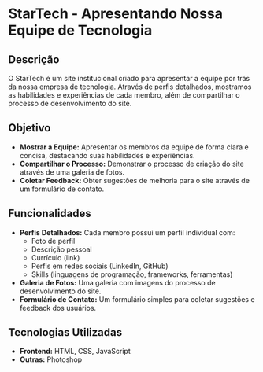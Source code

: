 # StarTech - Apresentando Nossa Equipe de Tecnologia

## Descrição

O StarTech é um site institucional criado para apresentar a equipe por trás da nossa empresa de tecnologia. Através de perfis detalhados, mostramos as habilidades e experiências de cada membro, além de compartilhar o processo de desenvolvimento do site.

## Objetivo

* **Mostrar a Equipe:** Apresentar os membros da equipe de forma clara e concisa, destacando suas habilidades e experiências.
* **Compartilhar o Processo:** Demonstrar o processo de criação do site através de uma galeria de fotos.
* **Coletar Feedback:** Obter sugestões de melhoria para o site através de um formulário de contato.

## Funcionalidades

* **Perfis Detalhados:** Cada membro possui um perfil individual com:
    * Foto de perfil
    * Descrição pessoal
    * Currículo (link)
    * Perfis em redes sociais (LinkedIn, GitHub)
    * Skills (linguagens de programação, frameworks, ferramentas)
* **Galeria de Fotos:** Uma galeria com imagens do processo de desenvolvimento do site.
* **Formulário de Contato:** Um formulário simples para coletar sugestões e feedback dos usuários.

## Tecnologias Utilizadas

* **Frontend:** HTML, CSS, JavaScript
* **Outras:** Photoshop
